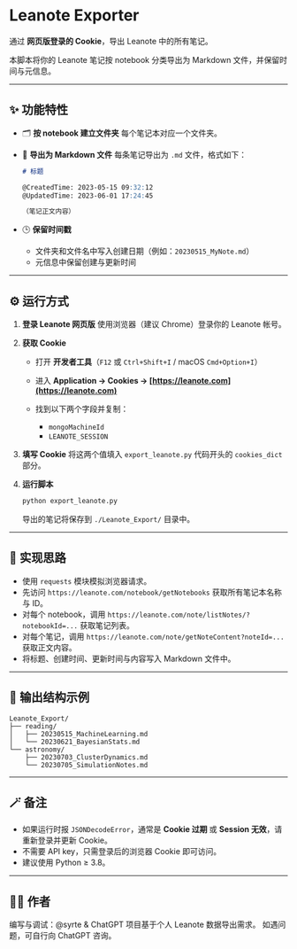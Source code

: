 # Leanote Exporter

通过 **网页版登录的 Cookie**，导出 Leanote 中的所有笔记。

本脚本将你的 Leanote 笔记按 notebook 分类导出为 Markdown 文件，并保留时间与元信息。

---

## ✨ 功能特性

* 🗂️ **按 notebook 建立文件夹**
  每个笔记本对应一个文件夹。

* 📝 **导出为 Markdown 文件**
  每条笔记导出为 `.md` 文件，格式如下：

  ```markdown
  # 标题

  @CreatedTime: 2023-05-15 09:32:12  
  @UpdatedTime: 2023-06-01 17:24:45  

  （笔记正文内容）
  ```

* 🕒 **保留时间戳**

  * 文件夹和文件名中写入创建日期（例如：`20230515_MyNote.md`）
  * 元信息中保留创建与更新时间

---

## ⚙️ 运行方式

1. **登录 Leanote 网页版**
   使用浏览器（建议 Chrome）登录你的 Leanote 帐号。

2. **获取 Cookie**

   * 打开 **开发者工具**（`F12` 或 `Ctrl+Shift+I` / macOS `Cmd+Option+I`）
   * 进入 **Application → Cookies → [https://leanote.com](https://leanote.com)**
   * 找到以下两个字段并复制：

     * `mongoMachineId`
     * `LEANOTE_SESSION`

3. **填写 Cookie**
   将这两个值填入 `export_leanote.py` 代码开头的 `cookies_dict` 部分。

4. **运行脚本**

   ```bash
   python export_leanote.py
   ```

   导出的笔记将保存到 `./Leanote_Export/` 目录中。

---

## 🧠 实现思路

* 使用 `requests` 模块模拟浏览器请求。
* 先访问 `https://leanote.com/notebook/getNotebooks` 获取所有笔记本名称与 ID。
* 对每个 notebook，调用 `https://leanote.com/note/listNotes/?notebookId=...` 获取笔记列表。
* 对每个笔记，调用 `https://leanote.com/note/getNoteContent?noteId=...` 获取正文内容。
* 将标题、创建时间、更新时间与内容写入 Markdown 文件中。

---

## 📂 输出结构示例

```
Leanote_Export/
├── reading/
│   ├── 20230515_MachineLearning.md
│   └── 20230621_BayesianStats.md
└── astronomy/
    ├── 20230703_ClusterDynamics.md
    └── 20230705_SimulationNotes.md
```

---

## 🪄 备注

* 如果运行时报 `JSONDecodeError`，通常是 **Cookie 过期** 或 **Session 无效**，请重新登录并更新 Cookie。
* 不需要 API key，只需登录后的浏览器 Cookie 即可访问。
* 建议使用 Python ≥ 3.8。

---

## 🧑‍💻 作者

编写与调试：@syrte & ChatGPT
项目基于个人 Leanote 数据导出需求。
如遇问题，可自行向 ChatGPT 咨询。
